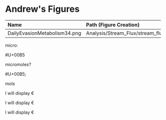 # Andrew's Figures

|Name|Path (Figure Creation)|Path (Data)|
|:---|:---------------------|:----------|
|DailyEvasionMetabolism34.png|Analysis/Stream_Flux/stream_flux.Rmd|data_4_analysis/All_Stream_Data.csv|


micro: <p>#U+00B5</p>

micromoles? <p>#U+00B5;</p>mols

<p>I will display &euro;</p>
<p>I will display &#8364;</p>
<p>I will display &#x20AC;</p>
